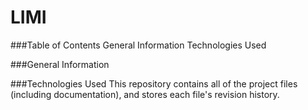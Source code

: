 # LIMI

###Table of Contents
General Information
Technologies Used

###General Information

###Technologies Used
This repository contains all of the project files (including documentation), and stores each file's revision history.



